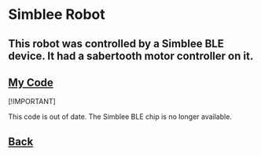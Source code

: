 # Simblee Robot 

## This robot was controlled by a Simblee BLE device. It had a sabertooth motor controller on it. 

## [My Code](/tankcontrol.ino)

[!IMPORTANT]

 This code is out of date. The Simblee BLE chip is no longer available. 

## [Back](https://tcaviness.github.io)